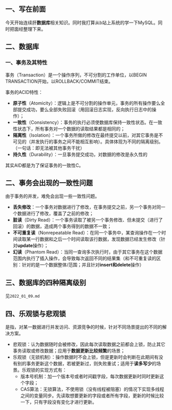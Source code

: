 ## 一、写在前面

今天开始连续肝**数据库**相关知识。同时我打算从b站上系统的学一下MySQL。同时把面经整理下来。

## 二、数据库

### 一、事务及其特性

事务（Transaction）是一个操作序列，不可分割的工作单位，以BEGIN TRANSACTION开始，以ROLLBACK/COMMIT结束。

事务的ACID特性：

- **原子性**（Atomicity）：逻辑上是不可分割的操作单元，事务的所有操作要么全部提交成功，要么全部失败回滚（用回滚日志实现，反向执行日志中的操作）；
- **一致性**（Consistency）：事务的执行必须使数据库保持一致性状态。在一致性状态下，所有事务对一个数据的读取结果都是相同的；
- **隔离性**（Isolation）：一个事务所做的修改在最终提交以前，对其它事务是不可见的（并发执行的事务之间不能相互影响）。具体体现为不同的隔离级别。（一句话：即无法被其他事务干扰）
- **持久性**（Durability）：一旦事务提交成功，对数据的修改是永久性的

其实AID都是为了保证事务的一致性C。

## 二、事务会出现的一致性问题

由于事务的并发，难免会出现一些一致性问题。

- **丢失修改**：一个事务对数据进行了修改，在事务提交之前，另一个事务对同一个数据进行了修改，覆盖了之前的修改；
- **脏读**（Dirty Read）：一个事务读取了被另一个事务修改、但未提交（进行了回滚）的数据，造成两个事务得到的数据不一致；
- **不可重复读**（Nonrepeatable Read）：在同一个事务中，某查询操作在一个时间读取某一行数据和之后一个时间读取该行数据，发现数据已经发生修改（针对**update**操作）；
- **幻读**（Phantom Read）：当同一查询多次执行时，由于其它事务在这个数据范围内执行了插入操作，会导致每次返回不同的结果集（和不可重复读的区别：针对的是一个数据整体/范围；并且针对**insert和delete**操作）

## 三、数据库的四种隔离级别

见`2022_01_09.md`

## 四、乐观锁与悲观锁

是指，对某一数据进行并发访问、资源竞争的时候，针对不同场景提出的不同的解决方案。

- 悲观锁：认为数据随时会被修改，因此每次读取数据之前都会上锁，防止其它事务读取或修改数据；应用于**数据更新比较频繁**的场景；
- 乐观锁（无锁机制）：操作数据时不会上锁，但是更新时会判断在此期间有没有别的事务更新这个数据，若被更新过，则失败重试；适用于**读多写少**的场景。乐观锁的实现方式有：
  - 版本号机制：加一个版本号或者时间戳字段，每次数据更新时同时更新这个字段；
  - CAS算法：无锁算法，不使用锁（没有线程被阻塞）的情况下实现多线程之间的变量同步。先读取想要更新的字段或者所有字段，更新的时候比较一下，只有字段没有变化才进行更新。

